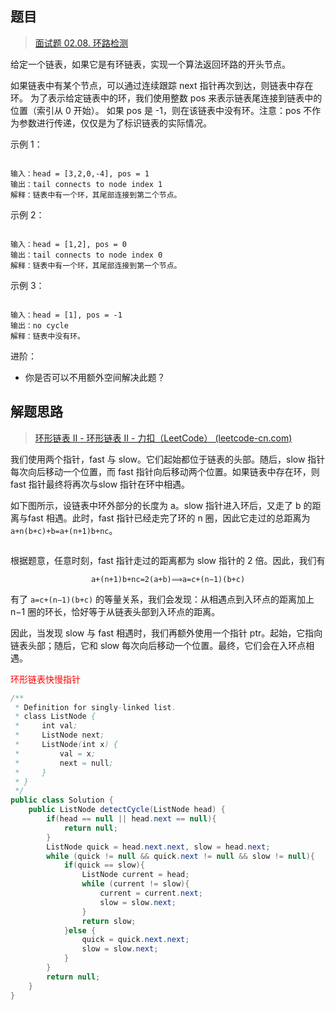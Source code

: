 ## 题目

> [面试题 02.08. 环路检测](https://leetcode-cn.com/problems/linked-list-cycle-lcci/)

给定一个链表，如果它是有环链表，实现一个算法返回环路的开头节点。

如果链表中有某个节点，可以通过连续跟踪 next 指针再次到达，则链表中存在环。 为了表示给定链表中的环，我们使用整数 pos 来表示链表尾连接到链表中的位置（索引从 0 开始）。 如果 pos 是 -1，则在该链表中没有环。注意：pos 不作为参数进行传递，仅仅是为了标识链表的实际情况。

示例 1：

<center><img src="https://ning-wang.oss-cn-beijing.aliyuncs.com/blog-imags/circularlinkedlist.png" alt=""  /></center>

```
输入：head = [3,2,0,-4], pos = 1
输出：tail connects to node index 1
解释：链表中有一个环，其尾部连接到第二个节点。
```

示例 2：

<center><img src="https://ning-wang.oss-cn-beijing.aliyuncs.com/blog-imags/circularlinkedlist_test2.png" alt=""  /></center>

```
输入：head = [1,2], pos = 0
输出：tail connects to node index 0
解释：链表中有一个环，其尾部连接到第一个节点。
```

示例 3：

<center><img src="https://ning-wang.oss-cn-beijing.aliyuncs.com/blog-imags/circularlinkedlist_test3.png" alt=""  /></center>

```
输入：head = [1], pos = -1
输出：no cycle
解释：链表中没有环。
```




进阶：

* 你是否可以不用额外空间解决此题？



## 解题思路

> [环形链表 II - 环形链表 II - 力扣（LeetCode） (leetcode-cn.com)](https://leetcode-cn.com/problems/linked-list-cycle-ii/solution/huan-xing-lian-biao-ii-by-leetcode-solution/)

我们使用两个指针，fast 与 slow。它们起始都位于链表的头部。随后，slow 指针每次向后移动一个位置，而 fast 指针向后移动两个位置。如果链表中存在环，则 fast 指针最终将再次与slow 指针在环中相遇。

如下图所示，设链表中环外部分的长度为 a。slow 指针进入环后，又走了 b 的距离与fast 相遇。此时，fast 指针已经走完了环的 n 圈，因此它走过的总距离为 `a+n(b+c)+b=a+(n+1)b+nc`。

<center><img src="https://ning-wang.oss-cn-beijing.aliyuncs.com/blog-imags/142_fig1.png" alt="" style="zoom: 35%" /></center>

根据题意，任意时刻，fast 指针走过的距离都为 slow 指针的 2 倍。因此，我们有

<center><code>a+(n+1)b+nc=2(a+b)⟹a=c+(n−1)(b+c)</code></code></center>

有了 `a=c+(n−1)(b+c)` 的等量关系，我们会发现：从相遇点到入环点的距离加上 n−1 圈的环长，恰好等于从链表头部到入环点的距离。

因此，当发现 slow 与 fast 相遇时，我们再额外使用一个指针 ptr。起始，它指向链表头部；随后，它和 slow 每次向后移动一个位置。最终，它们会在入环点相遇。



<span style="color: red">环形链表快慢指针</span>

```java
/**
 * Definition for singly-linked list.
 * class ListNode {
 *     int val;
 *     ListNode next;
 *     ListNode(int x) {
 *         val = x;
 *         next = null;
 *     }
 * }
 */
public class Solution {
    public ListNode detectCycle(ListNode head) {
        if(head == null || head.next == null){
            return null;
        }
        ListNode quick = head.next.next, slow = head.next;
        while (quick != null && quick.next != null && slow != null){
            if(quick == slow){
                ListNode current = head;
                while (current != slow){
                    current = current.next;
                    slow = slow.next;
                }
                return slow;
            }else {
                quick = quick.next.next;
                slow = slow.next;
            }
        }
        return null;
    }
}
```


